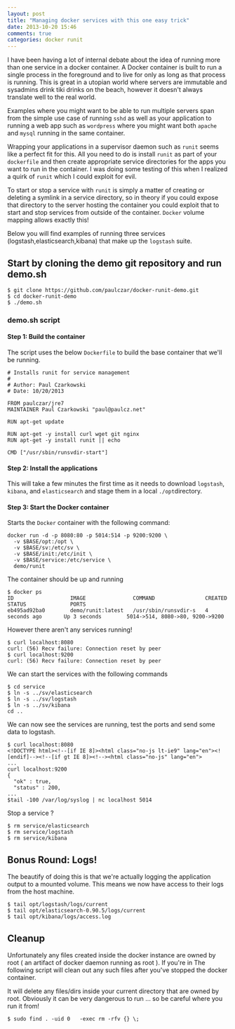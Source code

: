 ```yaml
---
layout: post
title: "Managing docker services with this one easy trick"
date: 2013-10-20 15:46
comments: true
categories: docker runit
---
```


I have been having a lot of internal debate about the idea of running more than one service in a docker container.   A Docker container is built to run a single process in the foreground and to live for only as long as that process is running.  This is great in a utopian world where servers are immutable and sysadmins drink tiki drinks on the beach,  however it doesn't always translate well to the real world.

Examples where you might want to be able to run multiple servers span from the simple use case of running `sshd` as well as your application to running a web app such as `wordpress` where you might want both `apache` and `mysql` running in the same container.

Wrapping your applications in a supervisor daemon such as `runit` seems like a perfect fit for this.  All you need to do is install `runit` as part of your `dockerfile` and then create appropriate service directories for the apps you want to run in the container.    I was doing some testing of this when I realized a quirk of `runit` which I could exploit for evil.   

To start or stop a service with `runit` is simply a matter of creating or deleting a symlink in a service directory,   so in theory if you could expose that directory to the server hosting the container you could exploit that to start and stop services from outside of the container.  `Docker` volume mapping allows exactly this! 

Below you will find examples of running three services (logstash,elasticsearch,kibana) that make up the `logstash` suite.

<!--more-->

## Start by cloning the demo git repository and run demo.sh ##

```
$ git clone https://github.com/paulczar/docker-runit-demo.git
$ cd docker-runit-demo
$ ./demo.sh
```

### demo.sh script ###

#### Step 1:  Build the container ####

The script uses the below `Dockerfile` to build the base container that we'll be running.

```
# Installs runit for service management
#
# Author: Paul Czarkowski
# Date: 10/20/2013

FROM paulczar/jre7
MAINTAINER Paul Czarkowski "paul@paulcz.net"

RUN apt-get update

RUN apt-get -y install curl wget git nginx
RUN apt-get -y install runit || echo

CMD ["/usr/sbin/runsvdir-start"]

```

#### Step 2: Install the applications ####

This will take a few minutes the first time as it needs to download `logstash`, `kibana`, and `elasticsearch` and stage them in a local `./opt`directory.

#### Step 3: Start the Docker container ####

Starts the `Docker` container with the following command:

```
docker run -d -p 8080:80 -p 5014:514 -p 9200:9200 \
  -v $BASE/opt:/opt \
  -v $BASE/sv:/etc/sv \
  -v $BASE/init:/etc/init \
  -v $BASE/service:/etc/service \
  demo/runit
```

The container should be up and running

```
$ docker ps
ID                  IMAGE               COMMAND                CREATED             STATUS              PORTS
eb495ad92ba0        demo/runit:latest   /usr/sbin/runsvdir-s   4 seconds ago       Up 3 seconds        5014->514, 8080->80, 9200->9200   
```

However there aren't any services running!

```
$ curl localhost:8080
curl: (56) Recv failure: Connection reset by peer
$ curl localhost:9200
curl: (56) Recv failure: Connection reset by peer
```

We can start the services with the following commands

```
$ cd service
$ ln -s ../sv/elasticsearch
$ ln -s ../sv/logstash
$ ln -s ../sv/kibana
cd ..
```

We can now see the services are running, test the ports and send some data to logstash.

```
$ curl localhost:8080      
<!DOCTYPE html><!--[if IE 8]><html class="no-js lt-ie9" lang="en"><![endif]--><!--[if gt IE 8]><!--><html class="no-js" lang="en">
...
curl localhost:9200
{
  "ok" : true,
  "status" : 200,
...
$tail -100 /var/log/syslog | nc localhost 5014
```

Stop a service ?

```
$ rm service/elasticsearch
$ rm service/logstash
$ rm service/kibana
```

## Bonus Round: Logs! ##

The beautify of doing this is that we're actually logging the application output to a mounted volume.   This means we now have access to their logs from the host machine.

```
$ tail opt/logstash/logs/current
$ tail opt/elasticsearch-0.90.5/logs/current
$ tail opt/kibana/logs/access.log
```

## Cleanup ##

Unfortunately any files created inside the docker instance are owned by root ( an artifact of docker daemon running as root ).   If you're in The following script will clean out any such files after you've stopped the docker container.

It will delete any files/dirs inside your current directory that are owned by root.  Obviously it can be very dangerous to run ... so be careful where you run it from!

```
$ sudo find . -uid 0   -exec rm -rfv {} \;
```